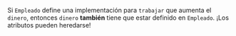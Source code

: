 Si `Empleado` define una implementación para `trabajar` que aumenta el `dinero`, entonces `dinero` **también** tiene que estar definido en `Empleado`. ¡Los atributos pueden heredarse!